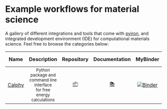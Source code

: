 # Example workflows for material science

A gallery of different integrations and tools that come with [pyiron](https://pyiron.org), and integrated development environment (IDE) for computational materials science.
Feel free to browse the categories below:

| Name | Description | Repository | Documentation | MyBinder | Mybinder Repository | Tags |
|------| :---------: | :--------: | :-----------: | :------: | :-----------------: | :--: |
| [Calphy](https://calphy.org/) | <sup> Python package and command line interface <br/> for free energy calculations </sup> | [:package:](https://github.com/ICAMS/calphy) | [:books:](https://calphy.org/) | [![Binder](https://mybinder.org/badge_logo.svg)]([![Binder](https://mybinder.org/badge_logo.svg)](https://mybinder.org/v2/gh/workflow-gallery/pyiron-gallery-calphy/master?labpath=example_explore.ipynb)) | [:rocket:](https://github.com/workflow-gallery/pyiron-gallery-calphy) | [<sup> #atomistics </sup>](tags/atomistics.md) </br> [<sup> #molecular_dynamics </sup>](tags/molecular_dynamics.md) </br> [<sup> #thermodynamics </sup>](tags/thermodynamics.md) |

